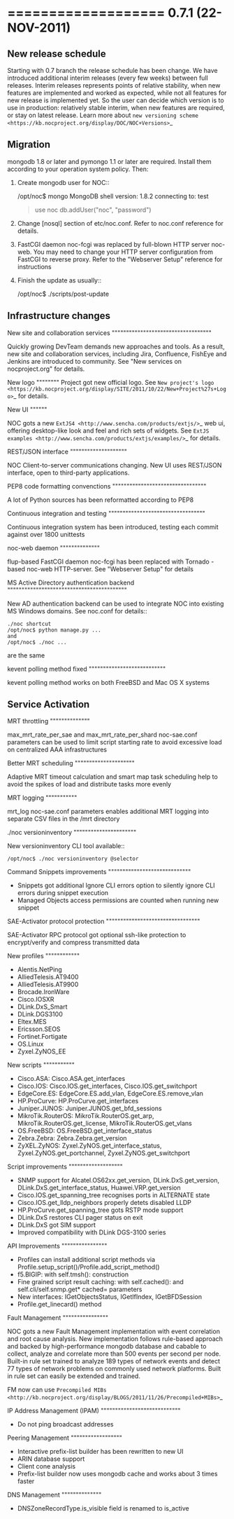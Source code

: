 

===================
0.7.1 (22-NOV-2011)
===================

New release schedule
--------------------

Starting with 0.7 branch the release schedule has been change.
We have introduced additional interim releases (every few weeks) between full releases.
Interim releases represents points of relative stability,
when new features are implemented and worked as expected,
while not all features for new release is implemented yet.
So the user can decide which version is to use in production:
relatively stable interim, when new features are required, or stay on latest release.
Learn more about `new versioning scheme <https://kb.nocproject.org/display/DOC/NOC+Versions>`_

Migration
---------

mongodb 1.8 or later and pymongo 1.1 or later are required.
Install them according to your operation system policy.
Then:

1. Create mongodb user for NOC::

      /opt/noc$ mongo
      MongoDB shell version: 1.8.2
      connecting to: test
      > use noc
      > db.addUser("noc", "password")


2. Change [nosql] section of etc/noc.conf. Refer to noc.conf reference for details.
3. FastCGI daemon noc-fcgi was replaced by full-blown HTTP server noc-web.
   You may need to change your HTTP server configuration from FastCGI to reverse proxy.
   Refer to the "Webserver Setup" reference for instructions
4. Finish the update as usually::

    /opt/noc$ ./scripts/post-update

Infrastructure changes
----------------------

New site and collaboration services
"""""""""""""""""""""""""""""""""""

Quickly growing DevTeam demands new approaches and tools.
As a result, new site and collaboration services, including Jira,
Confluence, FishEye and Jenkins are introduced to community.
See "New services on nocproject.org" for details.

New logo
""""""""
Project got new official logo. See `New project's logo <https://kb.nocproject.org/display/SITE/2011/10/22/New+Project%27s+Logo>`_ for details.

New UI
""""""

NOC gots a new `ExtJS4 <http://www.sencha.com/products/extjs/>`_ web ui, offering desktop-like look and feel and rich sets of widgets.
See `ExtJS examples <http://www.sencha.com/products/extjs/examples/>`_ for details.

REST/JSON interface
""""""""""""""""""""

NOC Client-to-server communications changing.
New UI uses REST/JSON interface, open to third-party applications.

PEP8 code formatting convenctions
"""""""""""""""""""""""""""""""""

A lot of Python sources has been reformatted according to PEP8

Continuous integration and testing
""""""""""""""""""""""""""""""""""

Continuous integration system has been introduced, testing each commit against over 1800 unittests

noc-web daemon
""""""""""""""

flup-based FastCGI daemon noc-fcgi has been replaced with Tornado - based noc-web HTTP-server. See "Webserver Setup" for details

MS Active Directory authentication backend
""""""""""""""""""""""""""""""""""""""""""

New AD authentication backend can be used to integrate NOC into existing MS Windows domains.
See noc.conf for details::

    ./noc shortcut
    /opt/noc$ python manage.py ...
    and
    /opt/noc$ ./noc ...

are the same

kevent polling method fixed
"""""""""""""""""""""""""""

kevent polling method works on both FreeBSD and Mac OS X systems

Service Activation
------------------

MRT throttling
""""""""""""""

max_mrt_rate_per_sae and max_mrt_rate_per_shard noc-sae.conf parameters can be used to limit script starting rate to avoid excessive load on centralized AAA infrastructures

Better MRT scheduling
"""""""""""""""""""""

Adaptive MRT timeout calculation and smart map task scheduling help to avoid the spikes of load and distribute tasks more evenly

MRT logging
"""""""""""

mrt_log noc-sae.conf parameters enables additional MRT logging into separate CSV files in the <logdir>/mrt
directory

./noc versioninventory
""""""""""""""""""""""

New versioninventory CLI tool available::

    /opt/noc$ ./noc versioninventory @selector

Command Snippets improvements
"""""""""""""""""""""""""""""

* Snippets got additional Ignore CLI errors option to silently ignore CLI errors during snippet execution
* Managed Objects access permissions are counted when running new snippet

SAE-Activator protocol protection
"""""""""""""""""""""""""""""""""

SAE-Activator RPC protocol got optional ssh-like protection to encrypt/verify and compress transmitted data

New profiles
""""""""""""

* Alentis.NetPing
* AlliedTelesis.AT9400
* AlliedTelesis.AT9900
* Brocade.IronWare
* Cisco.IOSXR
* DLink.DxS_Smart
* DLink.DGS3100
* Eltex.MES
* Ericsson.SEOS
* Fortinet.Fortigate
* OS.Linux
* Zyxel.ZyNOS_EE

New scripts
"""""""""""

* Cisco.ASA: Cisco.ASA.get_interfaces
* Cisco.IOS: Cisco.IOS.get_interfaces, Cisco.IOS.get_switchport
* EdgeCore.ES: EdgeCore.ES.add_vlan, EdgeCore.ES.remove_vlan
* HP.ProCurve: HP.ProCurve.get_interfaces
* Juniper.JUNOS: Juniper.JUNOS.get_bfd_sessions
* MikroTik.RouterOS: MikroTik.RouterOS.get_arp, MikroTik.RouterOS.get_license, MikroTik.RouterOS.get_vlans
* OS.FreeBSD: OS.FreeBSD.get_interface_status
* Zebra.Zebra: Zebra.Zebra.get_version
* ZyXEL.ZyNOS: Zyxel.ZyNOS.get_interface_status, Zyxel.ZyNOS.get_portchannel, Zyxel.ZyNOS.get_switchport

Script improvements
"""""""""""""""""""

* SNMP support for Alcatel.OS62xx.get_version, DLink.DxS.get_version, DLink.DxS.get_interface_status, Huawei.VRP.get_version
* Cisco.IOS.get_spanning_tree recognises ports in ALTERNATE state
* Cisco.IOS.get_lldp_neighbors properly detets disabled LLDP
* HP.ProCurve.get_spanning_tree gots RSTP mode support
* DLink.DxS restores CLI pager status on exit
* DLink.DxS got SIM support
* Improved compatibility with DLink DGS-3100 series

API Improvements
""""""""""""""""

* Profiles can install additional script methods via Profile.setup_script()/Profile.add_script_method()
* f5.BIGIP: with self.tmsh(): construction
* Fine grained script result caching: with self.cached(): and self.cli/self.snmp.get* cached= parameters
* New interfaces: IGetObjectsStatus, IGetIfIndex, IGetBFDSession
* Profile.get_linecard() method

Fault Management
""""""""""""""""

NOC gots a new Fault Management implementation with event correlation and root cause analysis.
New implementation follows rule-based approach and backed by high-performance mongodb database
and cabable to collect, analyze and correlate more than 500 events per second per node.
Built-in rule set trained to analyze 189 types of network events and detect 77 types of network problems
on commonly used network platforms. Built in rule set can easily be extended and trained.

FM now can use `Precompiled MIBs <http://kb.nocproject.org/display/BLOGS/2011/11/26/Precompiled+MIBs>`_

IP Address Management (IPAM)
""""""""""""""""""""""""""""

* Do not ping broadcast addresses

Peering Management
""""""""""""""""""

* Interactive prefix-list builder has been rewritten to new UI
* ARIN database support
* Client cone analysis
* Prefix-list builder now uses mongodb cache and works about 3 times faster

DNS Management
""""""""""""""

* DNSZoneRecordType.is_visible field is renamed to is_active
